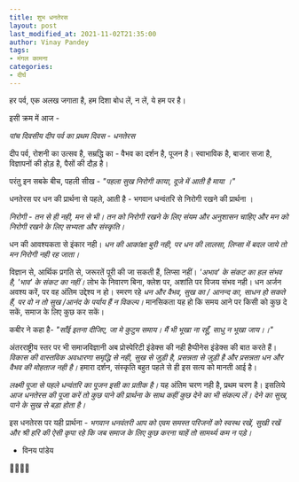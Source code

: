 ```yaml
---
title: शुभ धनतेरस
layout: post
last_modified_at: 2021-11-02T21:35:00
author: Vinay Pandey
tags:
- मंगल कामना
categories:
- दीर्घ
---
```

हर पर्व, एक अलख जगाता है, हम दिशा बोध लें, न लें, ये हम पर है। 

इसी क्रम में आज -

 *पांच दिवसीय दीप पर्व का प्रथम दिवस - धनतेरस*

दीप पर्व, रोशनी का उत्सव है, सम्रद्धि का - वैभव का दर्शन है, पूजन है। स्वाभाविक है, बाजार सजा है, विज्ञापनों की होड़ है, पैसों की दौड़ है।

परंतु इन सबके बीच, पहली सीख -
_*"पहला सुख निरोगी काया,*_
_*दूजे में आती है माया ।"*_

धनतेरस पर धन की प्रार्थना से पहले, आती है - भगवान धन्वंतरि से निरोगी रखने की प्रार्थना ।

*निरोगी - तन से ही नही, मन से भी। तन को निरोगी रखने के लिए संयम और अनुशासन चाहिए और मन को निरोगी रखने के लिए सभ्यता और संस्कृति।*

धन की आवश्यकता से इंकार नही। *धन की आकांक्षा बुरी नही, पर धन की लालसा, लिप्सा में बदल जाये तो मन निरोगी नही रह जाता।*      

विज्ञान से, आर्थिक प्रगति से, जरूरतें पूरी की जा सकती हैं, लिप्सा नहीं। *'अभाव' के संकट का हल संभव है,  'भाव' के संकट का नहीं।* लोभ के निवारण बिना, क्लेश पर, अशांति पर विजय संभव नही। धन अर्जन अवश्य करें, पर वह अंतिम उद्देश्य न हो। स्मरण रहे *धन और वैभव, सुख का / आनन्द का, साधन हो सकते हैं,  पर वो न तो सुख /आनंद के पर्याय हैं न विकल्प।* मानसिकता यह हो कि समय आने पर किसी को कुछ दे सकें, समाज के लिए कुछ कर सकें।

कबीर ने कहा है-
_"साँई इतना दीजिए, जा मे कुटुम समाय।_
_मैं भी भूखा ना रहूँ, साधु न भूखा जाय।।"_

अंतरराष्ट्रीय स्तर पर भी समाजविज्ञानी अब प्रोस्पेरिटी इंडेक्स की नही हैप्पीनेस इंडेक्स की बात करते हैं। *विकास की वास्तविक अवधारणा समृद्धि से नही, सुख से जुड़ी है, प्रसन्नता से जुड़ी है और प्रसन्नता धन और वैभव की मोहताज नही है।*  हमारा दर्शन, संस्कृति बहुत पहले से ही इस सत्य को मानती आई है। 

*लक्ष्मी पूजा से पहले धन्वंतरि  का पूजन इसी का प्रतीक है।* यह अंतिम चरण नही है, प्रथम चरण है। इसलिये *आज धनतेरस की पूजा करें तो कुछ पाने की प्रार्थना के साथ कहीं कुछ देने का भी संकल्प लें। देने का सुख, पाने के सुख से बड़ा होता है।*

इस धनतेरस पर यही प्रार्थना -
*भगवान धनवंतरी आप को एवम समस्त परिजनों को स्वस्थ रखें, सुखी रखें और श्री हरि की ऐसी कृपा रहे कि जब समाज के लिए कुछ करना चाहें तो सामर्थ्य कम न पड़े।*

- विनय पांडेय

🙏🌷🌷🙏


